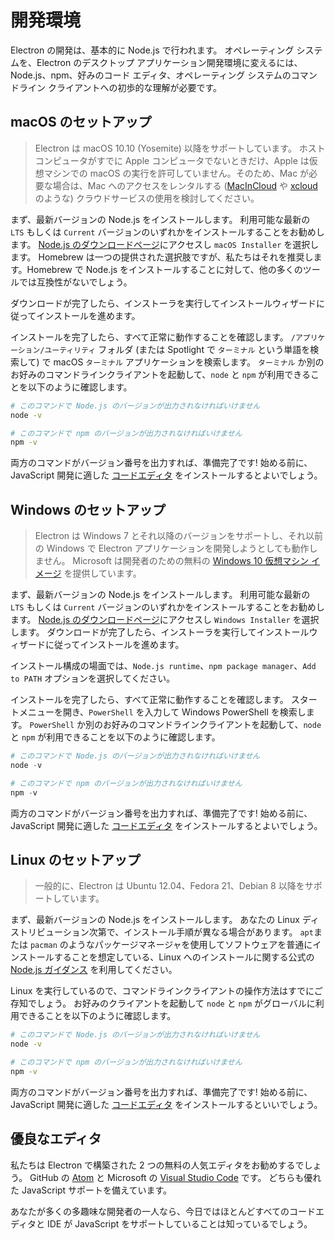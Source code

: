 # 開発環境

Electron の開発は、基本的に Node.js で行われます。 オペレーティング システムを、Electron のデスクトップ アプリケーション開発環境に変えるには、Node.js、npm、好みのコード エディタ、オペレーティング システムのコマンドライン クライアントへの初歩的な理解が必要です。

## macOS のセットアップ

> Electron は macOS 10.10 (Yosemite) 以降をサポートしています。 ホストコンピュータがすでに Apple コンピュータでないときだけ、Apple は仮想マシンでの macOS の実行を許可していません。そのため、Mac が必要な場合は、Mac へのアクセスをレンタルする ([MacInCloud](https://www.macincloud.com/) や [xcloud](https://xcloud.me) のような) クラウドサービスの使用を検討してください。

まず、最新バージョンの Node.js をインストールします。 利用可能な最新の `LTS` もしくは `Current` バージョンのいずれかをインストールすることをお勧めします。 [Node.js のダウンロードページ](https://nodejs.org/en/download/)にアクセスし `macOS Installer` を選択します。 Homebrew は一つの提供された選択肢ですが、私たちはそれを推奨します。Homebrew で Node.js をインストールすることに対して、他の多くのツールでは互換性がないでしょう。

ダウンロードが完了したら、インストーラを実行してインストールウィザードに従ってインストールを進めます。

インストールを完了したら、すべて正常に動作することを確認します。 `/アプリケーション/ユーティリティ` フォルダ (または Spotlight で `ターミナル` という単語を検索して) で macOS `ターミナル` アプリケーションを検索します。 `ターミナル` か別のお好みのコマンドラインクライアントを起動して、`node` と `npm` が利用できることを以下のように確認します。

```sh
# このコマンドで Node.js のバージョンが出力されなければいけません
node -v

# このコマンドで npm のバージョンが出力されなければいけません
npm -v
```

両方のコマンドがバージョン番号を出力すれば、準備完了です! 始める前に、JavaScript 開発に適した [コードエディタ](#a-good-editor) をインストールするとよいでしょう。

## Windows のセットアップ

> Electron は Windows 7 とそれ以降のバージョンをサポートし、それ以前の Windows で Electron アプリケーションを開発しようとしても動作しません。 Microsoft は開発者のための無料の [Windows 10 仮想マシン イメージ](https://developer.microsoft.com/en-us/windows/downloads/virtual-machines) を提供しています。

まず、最新バージョンの Node.js をインストールします。 利用可能な最新の `LTS` もしくは `Current` バージョンのいずれかをインストールすることをお勧めします。 [Node.js のダウンロードページ](https://nodejs.org/en/download/)にアクセスし `Windows Installer` を選択します。 ダウンロードが完了したら、インストーラを実行してインストールウィザードに従ってインストールを進めます。

インストール構成の場面では、`Node.js runtime`、`npm package manager`、`Add to PATH` オプションを選択してください。

インストールを完了したら、すべて正常に動作することを確認します。 スタートメニューを開き、`PowerShell` を入力して Windows PowerShell を検索します。 `PowerShell` か別のお好みのコマンドラインクライアントを起動して、`node` と `npm` が利用できることを以下のように確認します。

```powershell
# このコマンドで Node.js のバージョンが出力されなければいけません
node -v

# このコマンドで npm のバージョンが出力されなければいけません
npm -v
```

両方のコマンドがバージョン番号を出力すれば、準備完了です! 始める前に、JavaScript 開発に適した [コードエディタ](#a-good-editor) をインストールするとよいでしょう。

## Linux のセットアップ

> 一般的に、Electron は Ubuntu 12.04、Fedora 21、Debian 8 以降をサポートしています。

まず、最新バージョンの Node.js をインストールします。 あなたの Linux ディストリビューション次第で、インストール手順が異なる場合があります。 `apt`または `pacman` のようなパッケージマネージャを使用してソフトウェアを普通にインストールすることを想定している、Linux へのインストールに関する公式の [Node.js ガイダンス](https://nodejs.org/en/download/package-manager/) を利用してください。

Linux を実行しているので、コマンドラインクライアントの操作方法はすでにご存知でしょう。 お好みのクライアントを起動して `node` と `npm` がグローバルに利用できることを以下のように確認します。

```sh
# このコマンドで Node.js のバージョンが出力されなければいけません
node -v

# このコマンドで npm のバージョンが出力されなければいけません
npm -v
```

両方のコマンドがバージョン番号を出力すれば、準備完了です! 始める前に、JavaScript 開発に適した [コードエディタ](#a-good-editor) をインストールするといいでしょう。

## 優良なエディタ

私たちは Electron で構築された 2 つの無料の人気エディタをお勧めするでしょう。 GitHub の [Atom](https://atom.io/) と Microsoft の [Visual Studio Code](https://code.visualstudio.com/) です。 どちらも優れた JavaScript サポートを備えています。

あなたが多くの多趣味な開発者の一人なら、今日ではほとんどすべてのコードエディタと IDE が JavaScript をサポートしていることは知っているでしょう。